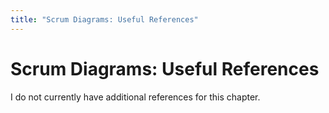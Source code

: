 ```yaml
---
title: "Scrum Diagrams: Useful References"
---
```


# Scrum Diagrams: Useful References

I do not currently have additional references for this chapter.